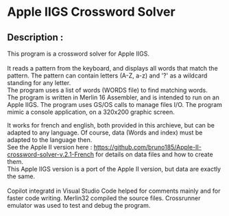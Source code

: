 # Apple IIGS Crossword Solver 

## Description :            
This program is a crossword solver for Apple IIGS.\
\
It reads a pattern from the keyboard, and displays all words that match the pattern.
The pattern can contain letters (A-Z, a-z) and '?' as a wildcard standing for any letter.\
The program uses a list of words (WORDS file) to find matching words.\
The program is written in Merlin 16 Assembler, and is intended to run on an Apple IIGS.
The program uses GS/OS calls to manage files I/O.
The program mimic a console application, on a 320x200 graphic screen.

It works for french and english, both provided in this archieve, but can be adapted to any language. Of course, data (Words and index) must be adapted to the language then.\
See the Apple II version here : 
https://github.com/bruno185/Apple-II-crossword-solver-v.2.1-French 
for details on data files and how to create them.\
This Apple IIGS version is a port of the Apple II version, but data are exactly the same.\
\
Copilot integratd in Visual Studio Code helped for comments mainly and for faster code writing.
Merlin32 compiled the source files.
Crossrunner emulator was used to test and debug the program.



